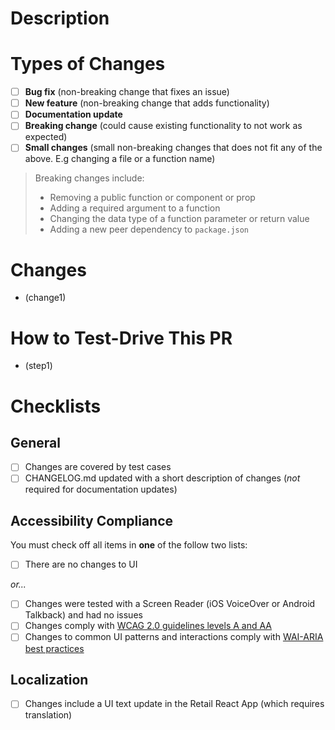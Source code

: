 <!--- Provide a short summary of your changes in the Title field above -->

# Description

<!--- A longer summary of your changes, including: a description of the issue that you’re addressing, a list of required dependencies (if applicable), and any other relavant context. -->

# Types of Changes

<!--- What types of changes does your code introduce? Put an `x` in all the boxes that apply: -->

- [ ] **Bug fix** (non-breaking change that fixes an issue)
- [ ] **New feature** (non-breaking change that adds functionality)
- [ ] **Documentation update**
- [ ] **Breaking change** (could cause existing functionality to not work as expected)
- [ ] **Small changes** (small non-breaking changes that does not fit any of the above. E.g changing a file or a function name)

> Breaking changes include:
>
> - Removing a public function or component or prop
> - Adding a required argument to a function
> - Changing the data type of a function parameter or return value
> - Adding a new peer dependency to `package.json`

# Changes

- (change1)

# How to Test-Drive This PR

- (step1)

# Checklists

<!--- Enter an `x` in all the boxes that apply. -->
<!--- If you’re unsure about any of these, don’t hesitate to ask. We’re here to help! -->

## General

- [ ] Changes are covered by test cases
- [ ] CHANGELOG.md updated with a short description of changes (_not_ required for documentation updates)

## Accessibility Compliance

You must check off all items in **one** of the follow two lists:

- [ ] There are no changes to UI

_or..._

- [ ] Changes were tested with a Screen Reader (iOS VoiceOver or Android Talkback) and had no issues
- [ ] Changes comply with [WCAG 2.0 guidelines levels A and AA](https://www.wuhcag.com/wcag-checklist/)
- [ ] Changes to common UI patterns and interactions comply with [WAI-ARIA best practices](https://www.w3.org/TR/wai-aria-practices-1.1/)

## Localization

- [ ] Changes include a UI text update in the Retail React App (which requires translation)
